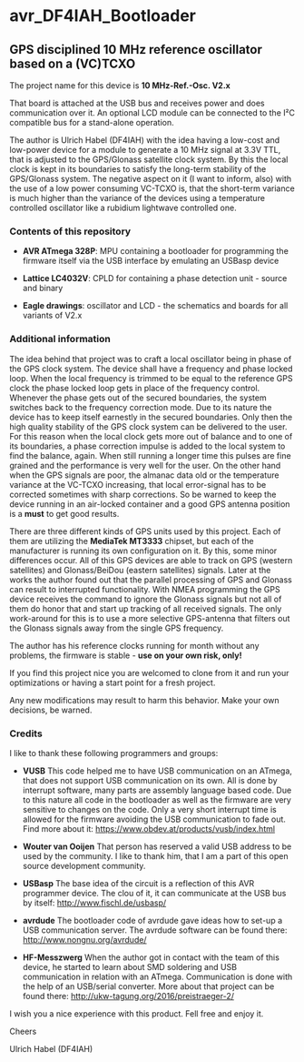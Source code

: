 # avr_DF4IAH_Bootloader

## GPS disciplined 10 MHz reference oscillator based on a (VC)TCXO
The project name for this device is __10 MHz-Ref.-Osc. V2.x__

That board is attached at the USB bus and receives power and does communication over it.
An optional LCD module can be connected to the I²C compatible bus for a stand-alone operation.

The author is Ulrich Habel (DF4IAH) with the idea having a low-cost and low-power device for a module to generate a 10 MHz signal at 3.3V TTL, that is adjusted to the GPS/Glonass satellite clock system. By this the local clock is kept in its boundaries to satisfy the long-term stability of the GPS/Glonass system. The negative aspect on it (I want to inform, also) with the use of a low power consuming VC-TCXO is, that the short-term variance is much higher than the variance of the devices using a temperature controlled oscillator like a rubidium lightwave controlled one.

### Contents of this repository
- __AVR ATmega 328P__: MPU containing a bootloader for programming the firmware itself via the USB interface by emulating an USBasp device 

- __Lattice LC4032V__: CPLD for containing a phase detection unit - source and binary

- __Eagle drawings__: oscillator and LCD - the schematics and boards for all variants of V2.x

### Additional information
The idea behind that project was to craft a local oscillator being in phase of the GPS clock system.
The device shall have a frequency and phase locked loop.
When the local frequency is trimmed to be equal to the reference GPS clock the phase locked loop gets in place of the frequency control.
Whenever the phase gets out of the secured boundaries, the system switches back to the frequency correction mode.
Due to its nature the device has to keep itself earnestly in the secured boundaries.
Only then the high quality stability of the GPS clock system can be delivered to the user.
For this reason when the local clock gets more out of balance and to one of its boundaries, a phase correction impulse is added to the local system to find the balance, again.
When still running a longer time this pulses are fine grained and the performance is very well for the user.
On the other hand when the GPS signals are poor, the almanac data old or the temperature variance at the VC-TCXO increasing, that local error-signal has to be corrected sometimes with sharp corrections.
So be warned to keep the device running in an air-locked container and a good GPS antenna position is a __must__ to get good results.

There are three different kinds of GPS units used by this project.
Each of them are utilizing the __MediaTek MT3333__ chipset, but each of the manufacturer is running its own configuration on it.
By this, some minor differences occur.
All of this GPS devices are able to track on GPS (western satellites) and Glonass/BeiDou (eastern satellites) signals.
Later at the works the author found out that the parallel processing of GPS and Glonass can result to interrupted functionality.
With NMEA programming the GPS device receives the command to ignore the Glonass signals but not all of them do honor that and start up tracking of all received signals.
The only work-around for this is to use a more selective GPS-antenna that filters out the Glonass signals away from the single GPS frequency.

The author has his reference clocks running for month without any problems, the firmware is stable - __use on your own risk, only!__

If you find this project nice you are welcomed to clone from it and run your optimizations or having a start point for a fresh project.

Any new modifications may result to harm this behavior.
Make your own decisions, be warned.

### Credits
I like to thank these following programmers and groups:

- __VUSB__ This code helped me to have USB communication on an ATmega, that does not support USB communication on its own.
All is done by interrupt software, many parts are assembly language based code.
Due to this nature all code in the bootloader as well as the firmware are very sensitive to changes on the code.
Only a very short interrupt time is allowed for the firmware avoiding the USB communication to fade out.
Find more about it: https://www.obdev.at/products/vusb/index.html

- __Wouter van Ooijen__ That person has reserved a valid USB address to be used by the community.
I like to thank him, that I am a part of this open source development community.

- __USBasp__ The base idea of the circuit is a reflection of this AVR programmer device.
The clou of it, it can communicate at the USB bus by itself: http://www.fischl.de/usbasp/

- __avrdude__ The bootloader code of avrdude gave ideas how to set-up a USB communication server.
The avrdude software can be found there: http://www.nongnu.org/avrdude/

- __HF-Messzwerg__ When the author got in contact with the team of this device, he started to learn about SMD soldering and USB communication in relation with an ATmega.
Communication is done with the help of an USB/serial converter.
More about that project can be found there: http://ukw-tagung.org/2016/preistraeger-2/

I wish you a nice experience with this product.
Fell free and enjoy it.

Cheers

Ulrich Habel  (DF4IAH)
